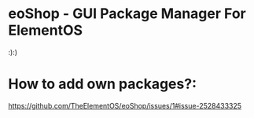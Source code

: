 # eoShop - GUI Package Manager For ElementOS
:):)

# How to add own packages?:
https://github.com/TheElementOS/eoShop/issues/1#issue-2528433325

